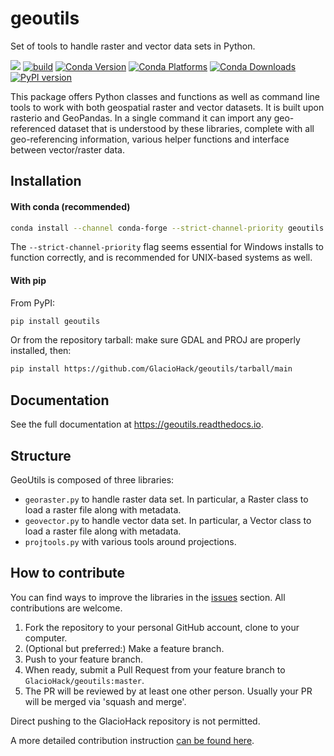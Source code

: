 # geoutils
Set of tools to handle raster and vector data sets in Python.

![](https://readthedocs.org/projects/geoutils/badge/?version=latest)
[![build](https://github.com/GlacioHack/geoutils/actions/workflows/python-app.yml/badge.svg)](https://github.com/GlacioHack/GeoUtils/actions/workflows/python-app.yml)
[![Conda Version](https://img.shields.io/conda/vn/conda-forge/geoutils.svg)](https://anaconda.org/conda-forge/geoutils)
[![Conda Platforms](https://img.shields.io/conda/pn/conda-forge/geoutils.svg)](https://anaconda.org/conda-forge/geoutils)
[![Conda Downloads](https://img.shields.io/conda/dn/conda-forge/geoutils.svg)](https://anaconda.org/conda-forge/geoutils)
[![PyPI version](https://badge.fury.io/py/geoutils.svg)](https://badge.fury.io/py/geoutils)

This package offers Python classes and functions as well as command line tools to work with both geospatial raster and vector datasets. It is built upon rasterio and GeoPandas. In a single command it can import any geo-referenced dataset that is understood by these libraries, complete with all geo-referencing information, various helper functions and interface between vector/raster data.


## Installation

#### With conda (recommended)
```bash
conda install --channel conda-forge --strict-channel-priority geoutils
```
The `--strict-channel-priority` flag seems essential for Windows installs to function correctly, and is recommended for UNIX-based systems as well.

#### With pip

From PyPI:
```bash
pip install geoutils
```

Or from the repository tarball: make sure GDAL and PROJ are properly installed, then:
```bash
pip install https://github.com/GlacioHack/geoutils/tarball/main
```

## Documentation
See the full documentation at https://geoutils.readthedocs.io.


## Structure

GeoUtils is composed of three libraries:
- `georaster.py` to handle raster data set. In particular, a Raster class to load a raster file along with metadata.
- `geovector.py` to handle vector data set. In particular, a Vector class to load a raster file along with metadata.
- `projtools.py` with various tools around projections.


## How to contribute

You can find ways to improve the libraries in the [issues](https://github.com/GlacioHack/geoutils/issues) section. All contributions are welcome.

1. Fork the repository to your personal GitHub account, clone to your computer.
2. (Optional but preferred:) Make a feature branch.
3. Push to your feature branch.
4. When ready, submit a Pull Request from your feature branch to `GlacioHack/geoutils:master`.
5. The PR will be reviewed by at least one other person. Usually your PR will be merged via 'squash and merge'.

Direct pushing to the GlacioHack repository is not permitted.

A more detailed contribution instruction [can be found here](CONTRIBUTING.md).
